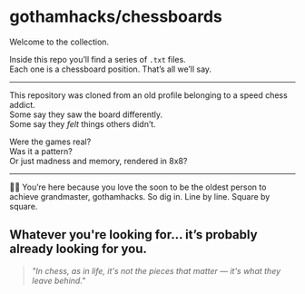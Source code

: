 # gothamhacks/chessboards

Welcome to the collection.

Inside this repo you’ll find a series of `.txt` files.  
Each one is a chessboard position. That’s all we’ll say.

---

This repository was cloned from an old profile belonging to a speed chess addict.  
Some say they saw the board differently.  
Some say they *felt* things others didn’t.

Were the games real?  
Was it a pattern?  
Or just madness and memory, rendered in 8x8?

---

🕵️‍♂️ You’re here because you love the soon to be the oldest person to achieve grandmaster, gothamhacks.
So dig in. Line by line. Square by square.

Whatever you're looking for... it’s probably already looking for you.
---

> *"In chess, as in life, it's not the pieces that matter — it's what they leave behind."*

